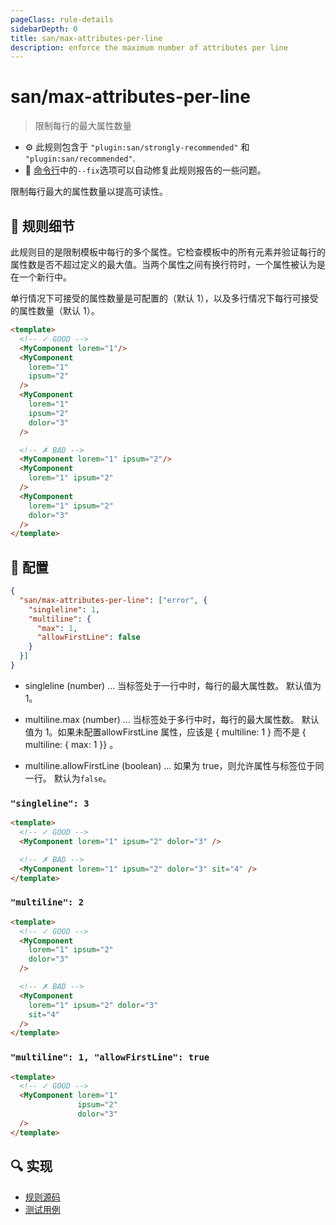 ```yaml
---
pageClass: rule-details
sidebarDepth: 0
title: san/max-attributes-per-line
description: enforce the maximum number of attributes per line
---
```

# san/max-attributes-per-line
> 限制每行的最大属性数量

- :gear: 此规则包含于 `"plugin:san/strongly-recommended"` 和 `"plugin:san/recommended"`.
- :wrench: [命令行](https://eslint.org/docs/user-guide/command-line-interface#fixing-problems)中的`--fix`选项可以自动修复此规则报告的一些问题。

限制每行最大的属性数量以提高可读性。

## :book: 规则细节

此规则目的是限制模板中每行的多个属性。它检查模板中的所有元素并验证每行的属性数是否不超过定义的最大值。当两个属性之间有换行符时，一个属性被认为是在一个新行中。

单行情况下可接受的属性数量是可配置的（默认 1），以及多行情况下每行可接受的属性数量（默认 1）。

<eslint-code-block fix :rules="{'san/max-attributes-per-line': ['error']}">

```html
<template>
  <!-- ✓ GOOD -->
  <MyComponent lorem="1"/>
  <MyComponent
    lorem="1"
    ipsum="2"
  />
  <MyComponent
    lorem="1"
    ipsum="2"
    dolor="3"
  />

  <!-- ✗ BAD -->
  <MyComponent lorem="1" ipsum="2"/>
  <MyComponent
    lorem="1" ipsum="2"
  />
  <MyComponent
    lorem="1" ipsum="2"
    dolor="3"
  />
</template>
```

</eslint-code-block>

## :wrench: 配置

```json
{
  "san/max-attributes-per-line": ["error", {
    "singleline": 1,
    "multiline": {
      "max": 1,
      "allowFirstLine": false
    }
  }]
}
```

- singleline (number) ... 当标签处于一行中时，每行的最大属性数。 默认值为 1。

- multiline.max (number) ... 当标签处于多行中时，每行的最大属性数。 默认值为 1。如果未配置allowFirstLine 属性，应该是 { multiline: 1 } 而不是 { multiline: { max: 1 }} 。

- multiline.allowFirstLine (boolean) ... 如果为 true，则允许属性与标签位于同一行。 默认为`false`。

### `"singleline": 3`

<eslint-code-block fix :rules="{'san/max-attributes-per-line': ['error', {singleline: 3}]}">

```html
<template>
  <!-- ✓ GOOD -->
  <MyComponent lorem="1" ipsum="2" dolor="3" />

  <!-- ✗ BAD -->
  <MyComponent lorem="1" ipsum="2" dolor="3" sit="4" />
</template>
```

</eslint-code-block>

### `"multiline": 2`

<eslint-code-block fix :rules="{'san/max-attributes-per-line': ['error', {multiline: 2}]}">

```html
<template>
  <!-- ✓ GOOD -->
  <MyComponent
    lorem="1" ipsum="2"
    dolor="3"
  />

  <!-- ✗ BAD -->
  <MyComponent
    lorem="1" ipsum="2" dolor="3"
    sit="4"
  />
</template>
```

</eslint-code-block>

### `"multiline": 1, "allowFirstLine": true`

<eslint-code-block fix :rules="{'san/max-attributes-per-line': ['error', {multiline: { allowFirstLine: true }}]}">

```html
<template>
  <!-- ✓ GOOD -->
  <MyComponent lorem="1"
               ipsum="2"
               dolor="3"
  />
</template>
```

</eslint-code-block>

## :mag: 实现

- [规则源码](https://github.com/ecomfe/eslint-plugin-san/blob/main/lib/rules/max-attributes-per-line.js)
- [测试用例](https://github.com/ecomfe/eslint-plugin-san/tree/main/__tests__/lib/rules/max-attributes-per-line.test.js)

